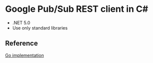 # Google Pub/Sub REST client in C# 

- .NET 5.0
- Use only standard libraries

## Reference

[Go implementation](https://github.com/syohex/gcp-pubsub-rest)

